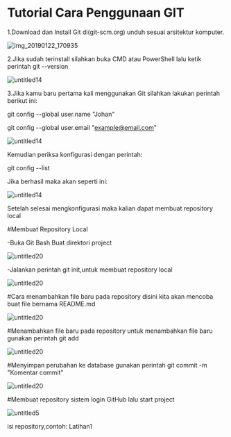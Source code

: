 # Tutorial Cara Penggunaan GIT

1.Download dan Install Git di(git-scm.org) unduh sesuai arsitektur komputer.

![img_20190122_170935](https://user-images.githubusercontent.com/46512504/51528440-40425880-1e69-11e9-8b10-27173b7a5c3a.jpg)

2.Jika sudah terinstall silahkan buka CMD atau PowerShell lalu ketik perintah git --version

![untitled14](https://user-images.githubusercontent.com/46512504/51529195-d88d0d00-1e6a-11e9-95bd-ded516b8c7df.jpg)

3.Jika kamu baru pertama kali menggunakan Git silahkan lakukan perintah berikut ini:
 
 git config --global user.name "Johan"
 
 git config --global user.email "example@email.com"

![untitled14](https://user-images.githubusercontent.com/46512504/51530914-9665ca80-1e6e-11e9-91ab-d5a07d1990df.jpg)


Kemudian periksa konfigurasi dengan perintah:
 
 git config --list
 
Jika berhasil maka akan seperti ini:

![untitled14](https://user-images.githubusercontent.com/46512504/51531479-21939000-1e70-11e9-9cd1-cd9f42c9e696.jpg)

 Setelah selesai mengkonfigurasi maka kalian dapat membuat repository local
 
 #Membuat Repository Local
 
-Buka Git Bash
 Buat direktori project

![untitled20](https://user-images.githubusercontent.com/46512504/51532260-3cff9a80-1e72-11e9-91d3-311c5f604b19.jpg)

-Jalankan perintah git init,untuk membuat repository local

![untitled20](https://user-images.githubusercontent.com/46512504/51532578-0f672100-1e73-11e9-89ad-956d8954b38d.jpg)

#Cara menambahkan file baru pada repository
disini kita akan mencoba buat file bernama README.md

![untitled20](https://user-images.githubusercontent.com/46512504/51532820-ba77da80-1e73-11e9-81bd-12a13c1e104a.jpg)

#Menambahkan file baru pada repository
untuk menambahkan file baru gunakan perintah git add

![untitled20](https://user-images.githubusercontent.com/46512504/51533087-72a58300-1e74-11e9-8ff7-4fb0b38469ab.jpg)

#Menyimpan perubahan ke database
gunakan perintah git commit -m "Komentar commit"

![untitled20](https://user-images.githubusercontent.com/46512504/51533640-0e83be80-1e76-11e9-947a-dc6555baa284.jpg)

#Membuat repository sistem
 login GitHub lalu start project

![untitled5](https://user-images.githubusercontent.com/46512504/51533886-b39e9700-1e76-11e9-982b-a80b95b54b0a.jpg)

isi repository,contoh: Latihan1


